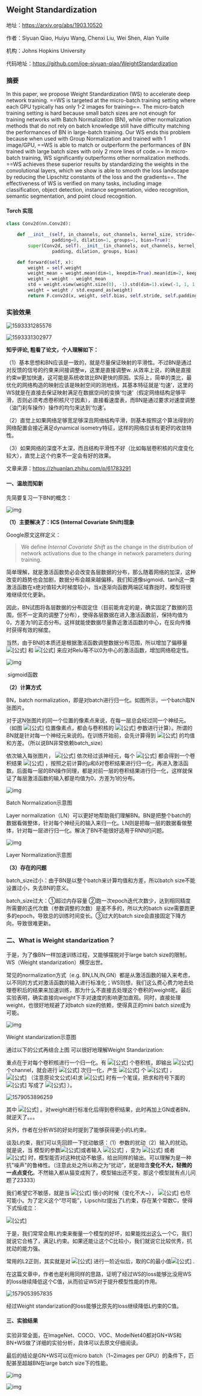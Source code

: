 ## Weight Standardization

地址：https://arxiv.org/abs/1903.10520

作者：Siyuan Qiao, Huiyu Wang, Chenxi Liu, Wei Shen, Alan Yuille

机构：Johns Hopkins University

代码地址：https://github.com/joe-siyuan-qiao/WeightStandardization



### 摘要

In this paper, we propose Weight Standardization (WS) to accelerate deep network training. ==WS is targeted at the micro-batch training setting where each GPU typically has only 1-2 images for training==. The micro-batch training setting is hard because small batch sizes are not enough for training networks with Batch Normalization (BN), while other normalization methods that do not rely on batch knowledge still have difficulty matching the performances of BN in large-batch training. Our WS ends this problem because when used with Group Normalization and trained with 1 image/GPU, ==WS is able to match or outperform the performances of BN trained with large batch sizes with only 2 more lines of code.== In micro-batch training, WS significantly outperforms other normalization methods. ==WS achieves these superior results by standardizing the weights in the convolutional layers, which we show is able to smooth the loss landscape by reducing the Lipschitz constants of the loss and the gradients==. The effectiveness of WS is verified on many tasks, including image classification, object detection, instance segmentation, video recognition, semantic segmentation, and point cloud recognition.  



#### Torch 实现

```python
class Conv2d(nn.Conv2d):

    def __init__(self, in_channels, out_channels, kernel_size, stride=1,
                 padding=0, dilation=1, groups=1, bias=True):
        super(Conv2d, self).__init__(in_channels, out_channels, kernel_size, stride,
                 padding, dilation, groups, bias)

    def forward(self, x):
        weight = self.weight
        weight_mean = weight.mean(dim=1, keepdim=True).mean(dim=2, keepdim=True).mean(dim=3, keepdim=True)
        weight = weight - weight_mean
        std = weight.view(weight.size(0), -1).std(dim=1).view(-1, 1, 1, 1) + 1e-5
        weight = weight / std.expand_as(weight)
        return F.conv2d(x, weight, self.bias, self.stride, self.padding, self.dilation, self.groups)
```

### 实验效果

![1593331285576](D:\Notes\raw_images\1593331285576.png)



![1593331302977](D:\Notes\raw_images\1593331302977.png)



**知乎评论, 粗看了论文，个人理解如下：**

（1）基本思想和BN应该是一致的，就是尽量保证映射的平滑性。不过BN是通过对反馈的信号的约束来间接调整w，这里是直接调整w. 从效率上说，的确是直接约束w更加快速，这可能是系统收敛比BN更快的原因。实际上，简单的类比，最优化的网络构造的映射应该是映射空间的测地线，其基本特征就是‘匀速’，这里的WS就是在直接去保证映射满足在数据空间的变换‘匀速’（假定网络结构足够平滑，否则必须考虑卷积核尺寸因素），直接看速度表，而BN是通过要求对速度调整（油门刹车操作）操作的均匀来达到‘匀速’。

（2）直觉上如果网络足够宽足够深且网络结构平滑，则基本按照这个算法得到的网络配置会接近满足dynamical isometry特征，这样的网络应该有更好的收敛特性。

（3）如果网络的深度不太深，而且结构平滑性不好（比如每层卷积核的尺度变化较大），直觉上这个约束不一定会有好的效果。



文章来源：https://zhuanlan.zhihu.com/p/61783291

#### **一、温故而知新**

先简要复习一下BN的概念：

![img](https://pic4.zhimg.com/80/v2-a5ee32d57bc428e9b32bcf620f3cee03_hd.jpg)

**（1）主要解决了：ICS (Internal Covariate Shift)现象**

Google原文这样定义：

> We define *Internal Covariate Shift* as the change in the distribution of network activations due to the change in network parameters during training.

简单理解，就是激活函数势必会改变各层数据的分布，那么随着网络的加深，这种改变的趋势也会加剧，数据分布会越来越偏移。我们知道像sigmoid、tanh这一类激活函数在x绝对值较大时梯度较小，当x逐渐向函数两端区域靠拢时，模型将很难继续优化更新。

因此，BN试图将各层数据的分布固定住（目前能肯定的是，确实固定了数据的范围，但不一定真的调整了分布），使得各层数据在进入激活函数前，保持均值为0，方差为1的正态分布。这样就能使数据尽量靠近激活函数的中心，在反向传播时获得有效的梯度。

当然，由于BN的本质还是根据激活函数调整数据分布范围，所以增加了偏移量 ![[公式]](https://www.zhihu.com/equation?tex=%5Cgamma) 和 ![[公式]](https://www.zhihu.com/equation?tex=%5Cbeta) 来应对Relu等不以0为中心的激活函数，增加网络稳定性。

![img](https://pic3.zhimg.com/80/v2-b8eac7a0f203727331e6ed68f70ce3d6_hd.jpg)

​		sigmoid函数

**（2）计算方式**

BN，batch normalization，即是对batch进行归一化。如图所示，一个batch取N张图片。

对于这N张图片的同一个位置的像素点来说，在每一层总会经过同一个神经元。（如图 ![[公式]](https://www.zhihu.com/equation?tex=x_%7B5%7D) 位置像素点，都会与卷积核的 ![[公式]](https://www.zhihu.com/equation?tex=w_%7B1%7D) 参数进行计算）。所谓的BN就是针对每一个神经元来说的。在训练开始前，会先计算得到 ![[公式]](https://www.zhihu.com/equation?tex=%5Cleft%5B+w_%7B1%7Dx_%7B5%5C_1%7D%2Cw_%7B1%7Dx_%7B5%5C_2%7D%2Cw_%7B1%7Dx_%7B5%5C_3%7D%2C...%2Cw_%7B1%7Dx_%7B5%5C_N%7D+%5Cright%5D) 的均值和方差。（所以说BN非常依赖batch_size）

依次输入每张图片， ![[公式]](https://www.zhihu.com/equation?tex=+x_%7B5%5C_1%7D%2Cx_%7B5%5C_2%7D%2Cx_%7B5%5C_3%7D%2C...%2Cx_%7B5%5C_N%7D+) 依次经过该神经元，每个 ![[公式]](https://www.zhihu.com/equation?tex=x_%7B5%5C_i%7D) 都会得到一个卷积结果 ![[公式]](https://www.zhihu.com/equation?tex=w_%7B1%7Dx_%7B5%5C_i%7D%2Bb_%7B0%7D) ，按照之前计算的μ和δ对卷积结果进行归一化，再进入激活函数。后面每一层的BN操作同理，都是对前一层的卷积结果进行归一化，这样就保证了每层激活函数的输入都是均值为0，方差为1的分布。

![img](https://pic1.zhimg.com/80/v2-5077eb13b39406f94f71eab540527334_hd.jpg)

Batch Normalization示意图

Layer normalization（LN）可以更好地帮助我们理解BN。BN是把整个batch的数据看做整体，针对每个神经元的输入来归一化。LN则是把每一层的数据看做整体，针对每一层进行归一化。解决了BN不能很好适用于RNN的问题。

![img](https://pic4.zhimg.com/80/v2-3feb1807cbdf15c85c2f73d26987385f_hd.jpg)

Layer Normalization示意图

**（3）存在的问题**

batch_size过小：由于BN是以整个batch来计算均值和方差，所以batch size不能设置过小，失去BN的意义。

batch_size过大：①超过内存容量 ②跑一次epoch迭代次数少，达到相同精度所需要的迭代次数（参数调整的次数）是差不多的，所以大的batch size需要跑更多的epoch，导致总的训练时间变长。③过大的batch size会直接固定下降方向，导致很难更新。

### 二、What is Weight standarization？

于是，为了像BN一样加速训练过程，又能够摆脱对于large batch size的限制，WS（Weight standarization）横空出世。

常见的normalization方式（e.g. BN,LN,IN,GN）都是从激活函数的输入来考虑，以不同的方式对激活函数的输入进行标准化；WS则想，我们这么费心费力地去处理卷积后的结果来加速训练，那为什么不直接去处理这个卷积的weight呢。最后实验表明，确实直接向weight下手对速度的影响更加直观。同时，直接处理weight，也很好地规避了对batch size的依赖，使得真正的mini batch size成为可能。

![img](https://pic2.zhimg.com/80/v2-4da3a07ff6e6dc7152e667dafd2d404d_hd.jpg)

Weight standarization示意图

通过以下的公式再结合上图 可以很好地理解Weight Standarization:

重点在于对每个卷积核进行一个归一化。有 ![[公式]](https://www.zhihu.com/equation?tex=x) 个卷积核，即输出 ![[公式]](https://www.zhihu.com/equation?tex=x) 个channel，就会进行 ![[公式]](https://www.zhihu.com/equation?tex=x) 次归一化，产生 ![[公式]](https://www.zhihu.com/equation?tex=x) 个 ![[公式]](https://www.zhihu.com/equation?tex=%5Cmu) ， ![[公式]](https://www.zhihu.com/equation?tex=%5Cbeta) （注意原论文公式(4)求 ![[公式]](https://www.zhihu.com/equation?tex=%5Csigma+W_%7Bi%2C.%7D) 时有一个笔误，把求和符号下面的 ![[公式]](https://www.zhihu.com/equation?tex=j) 写成了 ![[公式]](https://www.zhihu.com/equation?tex=i) ）。

![1579053896259](D:\Notes\raw_images\1579053896259.png)

其中 ![[公式]](https://www.zhihu.com/equation?tex=I%3DC_%7Bin%7D%5Ctimes+Kernel%5C_Size) 。对weight进行标准化后得到卷积结果，此时再加上GN或者BN，就逆天了。。。

另外，作者在分析WS的好处时提到了能够获得更小的L约束。

谈及L约束，我们可以先回顾一下扰动敏感：（1）参数的扰动（2）输入的扰动。就是说，当 模型的参数![[公式]](https://www.zhihu.com/equation?tex=w)或者输入 ![[公式]](https://www.zhihu.com/equation?tex=x) ，变为 ![[公式]](https://www.zhihu.com/equation?tex=w%2B%5CDelta+w) 或者 ![[公式]](https://www.zhihu.com/equation?tex=x%2B%5CDelta+x) 时，模型能否对这种扰动不敏感，给出同样的输出。可以理解为是一种抗"噪声"的鲁棒性。（注意此处之所以称之为“扰动”，就是暗含**变化不大，轻微的一点点变化**。不然输入都从猫变成狗了，模型输出还不变，那这个模型就有点儿问题了23333）

我们希望它不敏感，就是当 ![[公式]](https://www.zhihu.com/equation?tex=%E2%80%96x1%E2%88%92x2%E2%80%96) 很小的时候（变化不大~）， ![[公式]](https://www.zhihu.com/equation?tex=%E2%80%96f_w%28x1%29%E2%88%92f_w%28x2%29%E2%80%96) 也尽可能小。为了定义这个“尽可能”，Lipschitz提出了L约束，存在某个常数C，使得下式恒成立：

![[公式]](https://www.zhihu.com/equation?tex=%E2%80%96f_w%28x1%29%E2%88%92f_w%28x2%29%E2%80%96%E2%89%A4C%28w%29%E2%8B%85%E2%80%96x1%E2%88%92x2%E2%80%96)

于是，我们常常会用L约束来衡量一个模型的好坏，如果能找出这么一个C，我们就说它合格了，满足L约束。如果还能让这个C比较小，我们就说它比较优秀，抗扰动的能力强。

常用的L2正则，其实就是对 ![[公式]](https://www.zhihu.com/equation?tex=%E2%80%96f_w%28x1%29%E2%88%92f_w%28x2%29%E2%80%96) 进行一阶近似后，取的C的最小值![[公式]](https://www.zhihu.com/equation?tex=%5Csqrt%7B%5Csum_%7Bi%2Cj%7D%5E%7B%7D%7Bw%5E%7B2%7D_%7Bij%7D%7D%7D) .

在这篇文章中，作者也是利用同样的思路，证明了经过WS的loss能够比没用WS的loss继续降低这个C值，从而验证WS对于提升模型性能的作用。

![1579053957835](D:\Notes\raw_images\1579053957835.png)

经过Weight standarization的loss能够比原先的loss继续降低L约束的C值。

#### 三、实验结果

实验非常全面，在ImageNet、COCO、VOC、ModelNet40都对GN+WS和BN+WS做了详细的实验分析，具体可以去原文仔细阅读。

最后的结论是GN+WS可以在micro batch（1~2images per GPU）的条件下，匹配甚至超越BN在large batch size下的性能。

![img](https://pic1.zhimg.com/80/v2-a3a2c3c9d05756904c0bae4da3e33984_hd.jpg)

![img](https://pic4.zhimg.com/80/v2-90c718e80e05398d7e54a42deb1e351f_hd.jpg)
